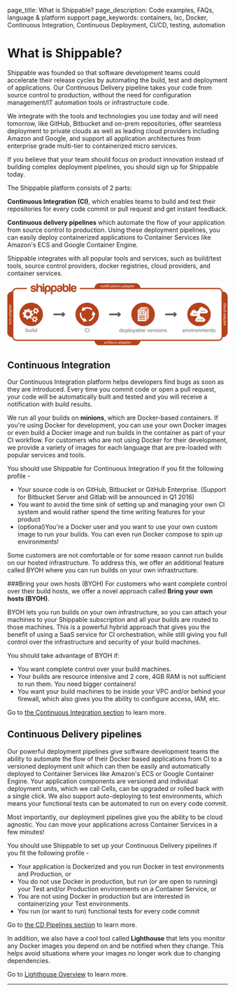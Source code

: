 page_title: What is Shippable?
page_description: Code examples, FAQs, language & platform support
page_keywords: containers, lxc, Docker, Continuous Integration, Continuous Deployment, CI/CD, testing, automation

# What is Shippable?

Shippable was founded so that software development teams could accelerate their release cycles by automating the build, test and deployment of applications. Our Continuous Delivery pipeline takes your code from source control to production, without the need for configuration management/IT automation tools or infrastructure code.

We integrate with the tools and technologies you use today and will need tomorrow, like GitHub, Bitbucket and on-prem repositories, offer seamless deployment to private clouds as well as leading cloud providers including Amazon and Google, and support all application architectures from enterprise grade multi-tier to containerized micro services.

If you believe that your team should focus on product innovation instead of building complex deployment pipelines, you should sign up for Shippable today.

The Shippable platform consists of 2 parts:

**Continuous Integration (CI)**, which enables teams to build and test their repositories for every code commit or pull request and get instant feedback.

**Continuous delivery pipelines** which automate the flow of your application from source control to production. Using these deployment pipelines, you can easily deploy containerized applications to Container Services like Amazon's ECS and Google Container Engine.

Shippable integrates with all popular tools and services, such as build/test tools,  source control providers, docker registries, cloud providers, and container services.

<img src="./images/pipeline_basic_flow.png" alt="e2e pipeline" style="width:700px;"/>

## Continuous Integration
Our Continuous Integration platform helps developers find bugs as soon as they are introduced. Every time you commit code or open a pull request, your code will be automatically built and tested and you will receive a notification with build results.

We run all your builds on **minions**, which are Docker-based containers. If you're using Docker for development, you can use your own Docker images or even build a Docker image and run builds in the container as part of your CI workflow. For customers who are not using Docker for their development, we provide a variety of images for each language that are pre-loaded with popular services and tools.

You should use Shippable for Continuous Integration if you fit the following profile -

* Your source code is on GitHub, Bitbucket or GitHub Enterprise. (Support for Bitbucket Server and Gitlab will be announced in Q1 2016)
* You want to avoid the time sink of setting up and managing your own CI system and would rather spend the time writing features for your product   
* (optional)You're a Docker user and you want to use your own custom image to run your builds. You can even run Docker compose to spin up environments!

Some customers are not comfortable or for some reason cannot run builds on our hosted infrastructure. To address this, we offer an additional feature called BYOH where you can run builds on your own infrastructure.

###Bring your own hosts (BYOH)
For customers who want complete control over their build hosts, we offer a novel approach called **Bring your own hosts (BYOH)**.

BYOH lets you run builds on your own infrastructure, so you can attach your machines to your Shippable subscription and all your builds are routed to those machines. This is a powerful hybrid approach that gives you the benefit of using a SaaS service for CI orchestration, while still giving you full control over the infrastructure and security of your build machines.

You should take advantage of BYOH if:  

* You want complete control over your build machines.
* Your builds are resource intensive and 2 core, 4GB RAM is not sufficient to run them. You need bigger containers!
* You want your build machines to be inside your VPC and/or behind your firewall, which also gives you the ability to configure access, IAM, etc.


Go to [the Continuous Integration section](ci_overview.md) to learn more.

## Continuous Delivery pipelines

Our powerful deployment pipelines give software development teams the ability to automate the flow of their Docker based applications from CI to a versioned deployment unit which can then be easily and automatically deployed to Container Services like Amazon's ECS or Google Container Engine. Your application components are versioned and individual deployment units, which we call Cells, can be upgraded or rolled back with a single click. We also support auto-deploying to test environments, which means your functional tests can be automated to run on every code commit.

Most importantly, our deployment pipelines give you the ability to be cloud agnostic. You can move your applications across Container Services in a few minutes!

You should use Shippable to set up your Continuous Delivery pipelines if you fit the following profile -

* Your application is Dockerized and you run Docker in test environments and Production, or
* You do not use Docker in production, but run (or are open to running) your Test and/or Production environments on a Container Service, or
* You are not using Docker in production but are interested in containerizing your Test environments.  
* You run (or want to run) functional tests for every code commit

Go to [the CD Pipelines section](pipelines_overview.md) to learn more.

In addition, we also have a cool tool called **Lighthouse** that lets you monitor any Docker images you depend on and be notified when they change. This helps avoid situations where your images no longer work due to changing dependencies.

Go to [Lighthouse Overview](lighthouse.md) to learn more.

*****
